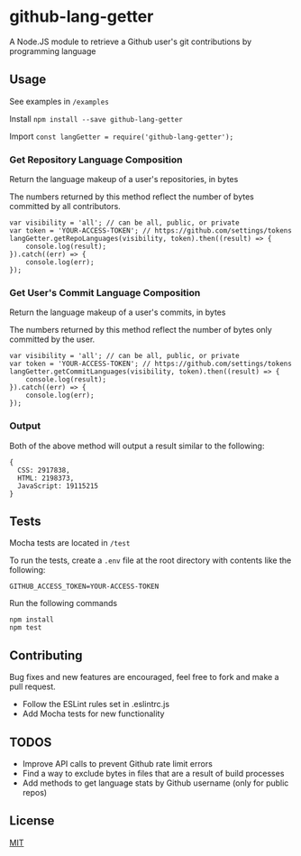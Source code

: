 # github-lang-getter
A Node.JS module to retrieve a Github user's git contributions by programming language

## Usage

See examples in `/examples`

Install
`npm install --save github-lang-getter`

Import
`const langGetter = require('github-lang-getter');`

### Get Repository Language Composition

Return the language makeup of a user's repositories, in bytes

The numbers returned by this method reflect the number of bytes committed by all contributors.

    var visibility = 'all'; // can be all, public, or private
    var token = 'YOUR-ACCESS-TOKEN'; // https://github.com/settings/tokens
    langGetter.getRepoLanguages(visibility, token).then((result) => {
        console.log(result);
    }).catch((err) => {
        console.log(err);
    });

### Get User's Commit Language Composition

Return the language makeup of a user's commits, in bytes

The numbers returned by this method reflect the number of bytes only committed by the user.

    var visibility = 'all'; // can be all, public, or private
    var token = 'YOUR-ACCESS-TOKEN'; // https://github.com/settings/tokens
    langGetter.getCommitLanguages(visibility, token).then((result) => {
        console.log(result);
    }).catch((err) => {
        console.log(err);
    });

### Output

Both of the above method will output a result similar to the following:

    {
      CSS: 2917838,
      HTML: 2198373,
      JavaScript: 19115215
    }

## Tests

Mocha tests are located in `/test`

To run the tests, create a `.env` file at the root directory with contents like the following:

    GITHUB_ACCESS_TOKEN=YOUR-ACCESS-TOKEN

Run the following commands

    npm install
    npm test

## Contributing

Bug fixes and new features are encouraged, feel free to fork and make a pull request.

- Follow the ESLint rules set in .eslintrc.js
- Add Mocha tests for new functionality

## TODOS

- Improve API calls to prevent Github rate limit errors
- Find a way to exclude bytes in files that are a result of build processes
- Add methods to get language stats by Github username (only for public repos)

## License

[MIT](LICENSE)
